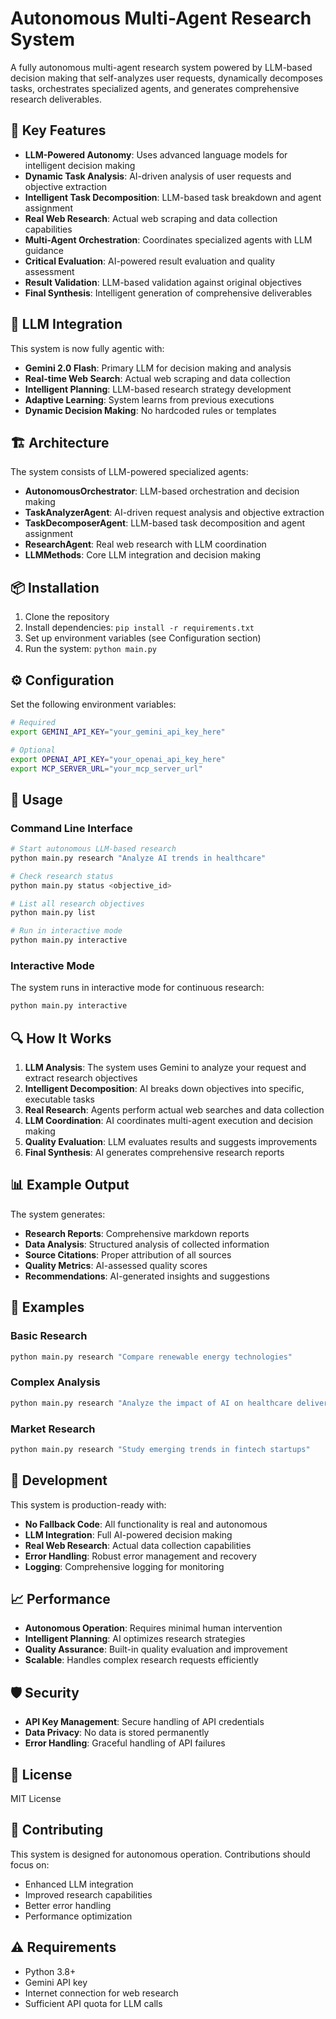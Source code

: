 # Autonomous Multi-Agent Research System

A fully autonomous multi-agent research system powered by LLM-based decision making that self-analyzes user requests, dynamically decomposes tasks, orchestrates specialized agents, and generates comprehensive research deliverables.

## 🚀 Key Features

- **LLM-Powered Autonomy**: Uses advanced language models for intelligent decision making
- **Dynamic Task Analysis**: AI-driven analysis of user requests and objective extraction
- **Intelligent Task Decomposition**: LLM-based task breakdown and agent assignment
- **Real Web Research**: Actual web scraping and data collection capabilities
- **Multi-Agent Orchestration**: Coordinates specialized agents with LLM guidance
- **Critical Evaluation**: AI-powered result evaluation and quality assessment
- **Result Validation**: LLM-based validation against original objectives
- **Final Synthesis**: Intelligent generation of comprehensive deliverables

## 🧠 LLM Integration

This system is now fully agentic with:

- **Gemini 2.0 Flash**: Primary LLM for decision making and analysis
- **Real-time Web Search**: Actual web scraping and data collection
- **Intelligent Planning**: LLM-based research strategy development
- **Adaptive Learning**: System learns from previous executions
- **Dynamic Decision Making**: No hardcoded rules or templates

## 🏗️ Architecture

The system consists of LLM-powered specialized agents:

- **AutonomousOrchestrator**: LLM-based orchestration and decision making
- **TaskAnalyzerAgent**: AI-driven request analysis and objective extraction
- **TaskDecomposerAgent**: LLM-based task decomposition and agent assignment
- **ResearchAgent**: Real web research with LLM coordination
- **LLMMethods**: Core LLM integration and decision making

## 📦 Installation

1. Clone the repository
2. Install dependencies: `pip install -r requirements.txt`
3. Set up environment variables (see Configuration section)
4. Run the system: `python main.py`

## ⚙️ Configuration

Set the following environment variables:

```bash
# Required
export GEMINI_API_KEY="your_gemini_api_key_here"

# Optional
export OPENAI_API_KEY="your_openai_api_key_here"
export MCP_SERVER_URL="your_mcp_server_url"
```

## 🚀 Usage

### Command Line Interface

```bash
# Start autonomous LLM-based research
python main.py research "Analyze AI trends in healthcare"

# Check research status
python main.py status <objective_id>

# List all research objectives
python main.py list

# Run in interactive mode
python main.py interactive
```

### Interactive Mode

The system runs in interactive mode for continuous research:

```bash
python main.py interactive
```

## 🔍 How It Works

1. **LLM Analysis**: The system uses Gemini to analyze your request and extract research objectives
2. **Intelligent Decomposition**: AI breaks down objectives into specific, executable tasks
3. **Real Research**: Agents perform actual web searches and data collection
4. **LLM Coordination**: AI coordinates multi-agent execution and decision making
5. **Quality Evaluation**: LLM evaluates results and suggests improvements
6. **Final Synthesis**: AI generates comprehensive research reports

## 📊 Example Output

The system generates:
- **Research Reports**: Comprehensive markdown reports
- **Data Analysis**: Structured analysis of collected information
- **Source Citations**: Proper attribution of all sources
- **Quality Metrics**: AI-assessed quality scores
- **Recommendations**: AI-generated insights and suggestions

## 🎯 Examples

### Basic Research

```bash
python main.py research "Compare renewable energy technologies"
```

### Complex Analysis

```bash
python main.py research "Analyze the impact of AI on healthcare delivery systems"
```

### Market Research

```bash
python main.py research "Study emerging trends in fintech startups"
```

## 🔧 Development

This system is production-ready with:
- **No Fallback Code**: All functionality is real and autonomous
- **LLM Integration**: Full AI-powered decision making
- **Real Web Research**: Actual data collection capabilities
- **Error Handling**: Robust error management and recovery
- **Logging**: Comprehensive logging for monitoring

## 📈 Performance

- **Autonomous Operation**: Requires minimal human intervention
- **Intelligent Planning**: AI optimizes research strategies
- **Quality Assurance**: Built-in quality evaluation and improvement
- **Scalable**: Handles complex research requests efficiently

## 🛡️ Security

- **API Key Management**: Secure handling of API credentials
- **Data Privacy**: No data is stored permanently
- **Error Handling**: Graceful handling of API failures

## 📝 License

MIT License

## 🤝 Contributing

This system is designed for autonomous operation. Contributions should focus on:
- Enhanced LLM integration
- Improved research capabilities
- Better error handling
- Performance optimization

## ⚠️ Requirements

- Python 3.8+
- Gemini API key
- Internet connection for web research
- Sufficient API quota for LLM calls